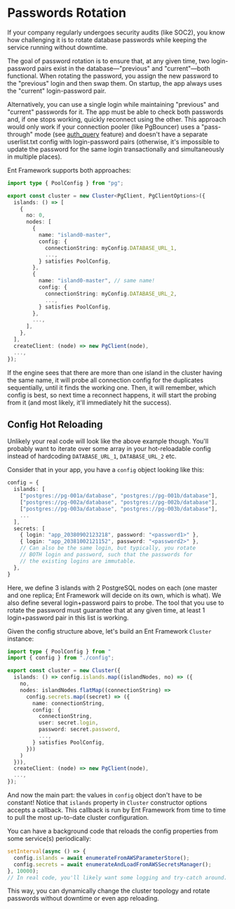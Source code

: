 # Passwords Rotation

If your company regularly undergoes security audits (like SOC2), you know how challenging it is to rotate database passwords while keeping the service running without downtime.

The goal of password rotation is to ensure that, at any given time, two login-password pairs exist in the database—"previous" and "current"—both functional. When rotating the password, you assign the new password to the "previous" login and then swap them. On startup, the app always uses the "current" login-password pair.

Alternatively, you can use a single login while maintaining "previous" and "current" passwords for it. The app must be able to check both passwords and, if one stops working, quickly reconnect using the other. This approach would only work if your connection pooler (like PgBouncer) uses a "pass-through" mode (see [auth\_query](https://www.pgbouncer.org/config.html#auth_query) feature) and doesn't have a separate userlist.txt config with login-password pairs (otherwise, it's impossible to update the password for the same login transactionally and simultaneously in multiple places).

Ent Framework supports both approaches:

```typescript
import type { PoolConfig } from "pg";

export const cluster = new Cluster<PgClient, PgClientOptions>({
  islands: () => [
    {
      no: 0,
      nodes: [
        {
          name: "island0-master",
          config: {
            connectionString: myConfig.DATABASE_URL_1,
            ...,
          } satisfies PoolConfig,
        },
        {
          name: "island0-master", // same name!
          config: {
            connectionString: myConfig.DATABASE_URL_2,
            ...,
          } satisfies PoolConfig,
        },
        ...,
      ],
    },
  ],
  createClient: (node) => new PgClient(node),
  ...,
});
```

If the engine sees that there are more than one island in the cluster having the same name, it will probe all connection config for the duplicates sequentially, until it finds the working one. Then, it will remember, which config is best, so next time a reconnect happens, it will start the probing from it (and most likely, it'll immediately hit the success).

## Config Hot Reloading

Unlikely your real code will look like the above example though. You'll probably want to iterate over some array in your hot-reloadable config instead of hardcoding `DATABASE_URL_1`, `DATABASE_URL_2` etc.

Consider that in your app, you have a `config` object looking like this:

```typescript
config = {
  islands: [
    ["postgres://pg-001a/database", "postgres://pg-001b/database"],
    ["postgres://pg-002a/database", "postgres://pg-002b/database"],
    ["postgres://pg-003a/database", "postgres://pg-003b/database"],
    ...
  ],
  secrets: [
    { login: "app_20380902123218", password: "<password1>" },
    { login: "app_20381002121152", password: "<password2>" },
    // Can also be the same login, but typically, you rotate
    // BOTH login and password, such that the passwords for
    // the existing logins are immutable.
  },
}
```

Here, we define 3 islands with 2 PostgreSQL nodes on each (one master and one replica; Ent Framework will decide on its own, which is what). We also define several login+password pairs to probe. The tool that you use to rotate the password must guarantee that at any given time, at least 1 login+password pair in this list is working.

Given the config structure above, let's build an Ent Framework `Cluster` instance:

```typescript
import type { PoolConfig } from "
import { config } from "./config";

export const cluster = new Cluster({
  islands: () => config.islands.map((islandNodes, no) => ({
    no,
    nodes: islandNodes.flatMap((connectionString) =>
      config.secrets.map((secret) => ({
        name: connectionString,
        config: {
          connectionString,
          user: secret.login,
          password: secret.password,
          ...,
        } satisfies PoolConfig,
      }))
    )
  })),
  createClient: (node) => new PgClient(node),
  ...,
});
```

And now the main part: the values in `config` object don't have to be constant! Notice that `islands` property in `Cluster` constructor options accepts a callback. This callback is run by Ent Framework from time to time to pull the most up-to-date cluster configuration.

You can have a background code that reloads the config properties from some service(s) periodically:

```typescript
setInterval(async () => {
  config.islands = await enumerateFromAWSParameterStore();
  config.secrets = await enumerateAndLoadFromAWSSecretsManager();
}, 10000);
// In real code, you'll likely want some logging and try-catch around.
```

This way, you can dynamically change the cluster topology and rotate passwords without downtime or even app reloading.
